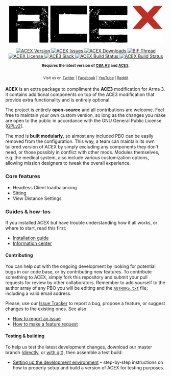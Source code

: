 <p align="center">
    <img src="https://github.com/acemod/ACEX/raw/master/extras/assets/logo/black/ACEX-Logo.jpg" width="480">
</p>

<p align="center">
    <a href="https://github.com/acemod/ACEX/releases/latest">
        <img src="https://img.shields.io/badge/Version-3.5.3-blue.svg?style=flat-square" alt="ACEX Version">
    </a>
    <a href="https://github.com/acemod/ACEX/issues">
        <img src="https://img.shields.io/github/issues-raw/acemod/ACEX.svg?style=flat-square&label=Issues" alt="ACEX Issues">
    </a>
    <a href="https://github.com/acemod/ACEX/releases">
        <img src="https://img.shields.io/github/downloads/acemod/ACEX/total.svg?style=flat-square&label=Downloads" alt="ACEX Downloads">
    </a>
    <a href="https://forums.bistudio.com/topic/181341-ace3-a-collaborative-merger-between-agm-cse-and-ace/?p=2859670">
        <img src="https://img.shields.io/badge/BIF-Thread-lightgrey.svg?style=flat-square" alt="BIF Thread">
    </a>
    <a href="https://github.com/acemod/ACEX/blob/master/LICENSE">
        <img src="https://img.shields.io/badge/License-GPLv2-red.svg?style=flat-square" alt="ACEX License">
    </a>
    <a href="http://slackin.ace3mod.com/">
        <img src="http://slackin.ace3mod.com/badge.svg?style=flat-square&label=Slack" alt="ACE3 Slack">
    </a>
    <a href="https://travis-ci.org/acemod/ACEX">
        <img src="https://img.shields.io/travis/acemod/ACEX.svg?style=flat-square&label=Build" alt="ACEX Build Status">
    </a>
    <a href="https://circleci.com/gh/acemod/ACEX">
        <img src="https://circleci.com/gh/acemod/ACEX.svg?style=svg" alt="ACEX Build Status">
    </a>
</p>

<p align="center">
    <sup><strong>Requires the latest version of <a href="https://github.com/CBATeam/CBA_A3/releases">CBA A3</a> and <a href="https://github.com/acemod/ACE3/releases">ACE3</a>.<br/></strong>.<br/>
    Visit us on <a href="https://twitter.com/ACE3Mod">Twitter</a> | <a href="https://www.facebook.com/ACE3Mod">Facebook</a> | <a href="https://www.youtube.com/c/ACE3Mod">YouTube</a> | <a href="http://www.reddit.com/r/arma/search?q=ACE&restrict_sr=on&sort=new&t=all">Reddit</a></strong></sup>
</p>

**ACEX** is an extra package to compliment the **ACE3** modification for Arma 3. It contains additional components on top of the ACE3 modification that provide extra functionality and is entirely optional.

The project is entirely **open-source** and all contributions are welcome. Feel free to maintain your own custom version, so long as the changes you make are open to the public in accordance with the GNU General Public License ([GPLv2](https://github.com/acemod/ACEX/blob/master/LICENSE)).

The mod is **built modularly**, so almost any included PBO can be easily removed from the configuration. This way, a team can maintain its own tailored version of ACEX by simply excluding any components they don't need, or those possibly in conflict with other mods. Modules themselves, e.g. the medical system, also include various customization options, allowing mission designers to tweak the overall experience.

### Core features
- Headless Client loadbalancing
- Sitting
- View Distance Settings

### Guides & how-tos
If you installed ACEX but have trouble understanding how it all works, or where to start, read this first:
- [Installation guide](http://ace3mod.com/wiki/user/installation-guide.html)
- [Information center](http://ace3mod.com/wiki/user/information-center.html)

#### Contributing
You can help out with the ongoing development by looking for potential bugs in our code base, or by contributing new features. To contribute something to ACEX, simply fork this repository and submit your pull requests for review by other collaborators. Remember to add yourself to the author array of any PBO you will be editing and the [`AUTHORS.txt`](https://github.com/acemod/ACEX/blob/master/AUTHORS.txt) file; including a valid email address.

Please, use our [Issue Tracker](https://github.com/acemod/ACEX/issues) to report a bug, propose a feature, or suggest changes to the existing ones. See also:
- [How to report an issue](http://ace3mod.com/wiki/user/how-to-report-an-issue.html)
- [How to make a feature request](http://ace3mod.com/wiki/user/how-to-make-a-feature-request.html)

#### Testing & building
To help us test the latest development changes, download our master branch ([directly](https://github.com/acemod/ACEX/archive/master.zip), or [with git](https://help.github.com/articles/fetching-a-remote/)), then assemble a test build:
- [Setting up the development environment](http://ace3mod.com/wiki/development/setting-up-the-development-environment.html) – step-by-step instructions on how to properly setup and build a version of ACEX for testing purposes.
